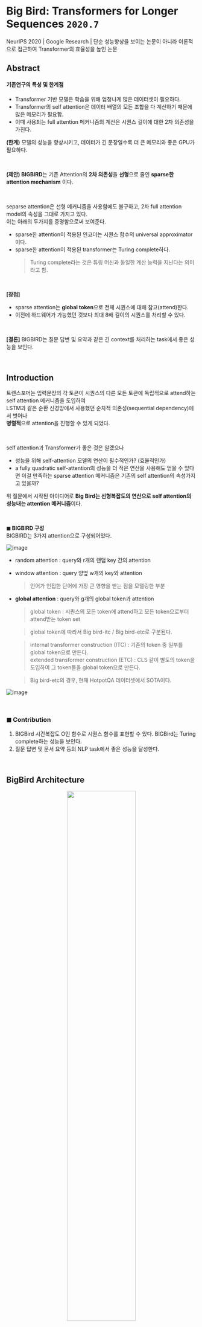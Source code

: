 # Big Bird: Transformers for Longer Sequences `2020.7`  
NeurIPS 2020 | Google Research | 단순 성능향상을 보이는 논문이 아니라 이론적으로 접근하여 Transformer의 효율성을 높인 논문

## Abstract

#### 기존연구의 특성 및 한계점
- Transformer 기반 모델은 학습을 위해 엄청나게 많은 데이터셋이 필요하다. 
- Transformer의 self attention은 데이터 배열의 모든 조합을 다 계산하기 때문에 많은 메모리가 필요함.
- 이때 사용되는 full attention 메커니즘의 계산은 시퀀스 길이에 대한 2차 의존성을 가진다.  

**(한계)** 모델의 성능을 향상시키고, 데이터가 긴 문장일수록 더 큰 메모리와 좋은 GPU가 필요하다.

<br>

**(제안) BIGBIRD**는 기존 Attention의 **2차 의존성**을 **선형**으로 줄인 **sparse한 attention mechanism** 이다.

<br>


separse attention은 선형 메커니즘을 사용함에도 불구하고, 2차 full attention model의 속성을 그대로 가지고 있다.    
이는 아래의 두가지를 증명함으로써 보여준다.    
- sparse한 attention이 적용된 인코더는 시퀀스 함수의 universal approximator이다.
- sparse한 attention이 적용된 transformer는 Turing complete하다.
  >  Turing complete라는 것은 튜링 머신과 동일한 계산 능력을 지닌다는 의미라고 함.

<br>

**[장점]**
- sparse attention는 **global token**으로 전체 시퀀스에 대해 참고(attend)한다. 
- 이전에 하드웨어가 가능했던 것보다 최대 8배 길이의 시퀀스를 처리할 수 있다. 

<br>

**[결론]** BIGBIRD는 질문 답변 및 요약과 같은 긴 context를 처리하는 task에서 좋은 성능을 보인다.

<br>

## Introduction 
트랜스포머는 입력문장의 각 토큰이 시퀀스의 다른 모든 토큰에 독립적으로 attend하는 self attention 메커니즘을 도입하여     
LSTM과 같은 순환 신경망에서 사용했던 순차적 의존성(sequential dependency)에서 벗어나    
**병렬적**으로 attention을 진행할 수 있게 되었다. 


<br>


self attention과 Transformer가 좋은 것은 알겠으나
- 성능을 위해 self-attention 모델의 연산이 필수적인가? (효율적인가) 
- a fully quadratic self-attention의 성능을 더 적은 연산을 사용해도 얻을 수 있다면
이걸 만족하는 sparse attention 메커니즘은 기존의 self attention의 속성가지고 있을까?

위 질문에서 시작된 아이디어로 **Big Bird는 선형복잡도의 연산으로 self attention의 성능내는 attention 메커니즘**이다.


<br>

 **◼ BIGBIRD 구성**    
 BIGBIRD는 3가지 attention으로 구성되어있다.
 

![image](https://user-images.githubusercontent.com/43063980/140293008-42fb1972-4a03-4024-a55b-2b81f1938e43.png)
- random attention : query와 r개의 랜덤 key 간의 attention
- window attention : query 양옆 w개의 key와 attention
     > 언어가 인접한 단어에 가장 큰 영향을 받는 점을 모델링한 부분
- **global attention** : query와 g개의 global token과 attention
     > global token : 시퀀스의 모든 token에 attend하고 모든 token으로부터 attend받는 token set
         
     > global token에 따라서 Big bird-itc / Big bird-etc로 구분된다.    
     
     > internal transformer construction (ITC) : 기존의 token 중 일부를 global token으로 만든다.    
     > extended transformer construction (ETC) : CLS 같이 별도의 token을 도입하여 그 token들을 global token으로 만든다.  
       
     > Big bird-etc의 경우, 현재 HotpotQA 데이터셋에서 SOTA이다. 

![image](https://user-images.githubusercontent.com/43063980/141291827-a4a4b1eb-bf43-481d-b92c-06779a756805.png)


 
<br>

### ◼ Contribution
1. BIGBird 시간복잡도 O인 함수로 시퀀스 함수를 표현할 수 있다.
BIGBird는 Turing complete하는 성능을 보인다. 
2. 질문 답변 및 문서 요약 등의 NLP task에서 좋은 성능을 달성한다.


<br>

## BigBird Architecture
<p align="center"><img src="https://user-images.githubusercontent.com/43063980/140302361-91959632-4fa5-46bd-987d-b38ae67f7a29.png" width = "60%"></p>

<p align="center"><img src="https://user-images.githubusercontent.com/43063980/140302370-2a0b1f24-6bba-4e7a-919f-18b34252823a.png" width = "40%"></p>

> (위) BigBird Attention 수식 - 시간복잡도 O    
> (아래) 기존 Transformer Attention 수식 - 시간복잡도 O^2

<br>

<img src="https://user-images.githubusercontent.com/43063980/141293100-a968dd43-1367-4706-b204-7ff40db16cf6.png" width = "70%">
Ni는 node i 가 가리키는 node (ex. global token, 근거로, 비과세, 하나로, 한다)    

Xi는 토큰 임베딩 (ex. 세뱃돈은)

<img src="https://user-images.githubusercontent.com/43063980/141293836-61639975-c5f2-4dcb-b4e6-b586692a4f0c.png" width = "60%">

Qh, Kh : 쿼리, 키 함수

Vh : value 함수



### ◼ Experiments

[Base size Model results]
![image](https://user-images.githubusercontent.com/43063980/140308659-e91b865b-4682-4493-97a1-d8cdc4ef3483.png)

[Fine-tuning results]
QA tasks의 Test set으로 Fine-tuning한 BigBird모델의 결과
![image](https://user-images.githubusercontent.com/43063980/140308768-079c501a-53a5-45d7-906f-4f6f12bf40b0.png)

[spare attention을 사용한 encoder-decoder의 성능]
![image](https://user-images.githubusercontent.com/43063980/140309373-69844112-eeb0-4286-ae4f-567da154d282.png)


ITC ETC 차이 / global token에 대한 정의 / r,w,g 에 대한 설명 + attention 
수식 각각의 변수들의 의미 (소문자 X) + 적어주기 
x [i:j] 


